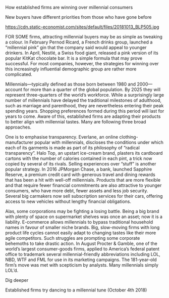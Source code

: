 How established firms are winning over millennial consumers

New buyers have different priorities from those who have gone before

https://cdn.static-economist.com/sites/default/files/20181013_BLP505.jpg

FOR SOME firms, attracting millennial buyers may be as simple as tweaking a colour. In February Pernod Ricard, a French drinks group, launched a “millennial pink” gin that the company said would appeal to younger drinkers. In April, Nestlé, a Swiss food giant, released a pink version of its popular KitKat chocolate bar. It is a simple formula that may prove successful. For most companies, however, the strategies for winning over this increasingly influential demographic group are rather more complicated. 

Millennials—typically defined as those born between 1980 and 2000—account for more than a quarter of the global population. By 2025 they will represent three-quarters of the world’s workforce. While a surprisingly large number of millennials have delayed the traditional milestones of adulthood, such as marriage and parenthood, they are nevertheless entering their peak spending years. Shopping preferences formed during this period will last for years to come. Aware of this, established firms are adapting their products to better align with millennial tastes. Many are following three broad approaches. 

One is to emphasise transparency. Everlane, an online clothing-manufacturer popular with millennials, discloses the conditions under which each of its garments is made as part of its philosophy of “radical transparency”. Halo Top, an upstart ice-cream brand, plasters its cardboard cartons with the number of calories contained in each pint, a trick now copied by several of its rivals. Selling experiences over “stuff” is another popular strategy. In 2016 JPMorgan Chase, a bank, launched Sapphire Reserve, a premium credit card with generous travel and dining rewards that has been a hit with well-off millennials. Products that are more flexible and that require fewer financial commitments are also attractive to younger consumers, who have more debt, fewer assets and less job security. Several big carmakers now sell subscription services for their cars, offering access to new vehicles without lengthy financial obligations.

Alas, some corporations may be fighting a losing battle. Being a big brand with plenty of space on supermarket shelves was once an asset; now it is a liability. E-commerce allows millennials to bypass traditional household names in favour of smaller niche brands. Big, slow-moving firms with long product life cycles cannot easily adapt to changing tastes like their more agile competitors. Such struggles are prompting some corporate behemoths to take drastic action. In August Procter & Gamble, one of the world’s largest consumer-goods firms, applied to America’s federal patent office to trademark several millennial-friendly abbreviations including LOL, NBD, WTF and FML for use in its marketing campaigns. The 181-year-old firm’s move was met with scepticism by analysts. Many millennials simply LOL’d.

 Dig deeper 

 Established firms try dancing to a millennial tune (October 4th 2018) 